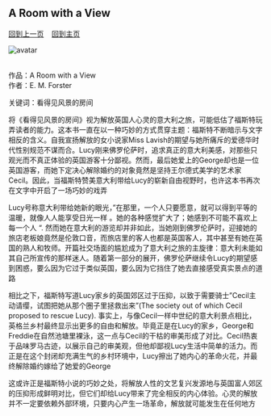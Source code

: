 ## A Room with a View
[回到上一页](https://boheme130.github.io/Reviews/)  &nbsp;&nbsp;  [回到主页](https://boheme130.github.io/Fiction.git.io/)

![avatar](https://images.seattletimes.com/wp-content/uploads/2020/09/09042020_room_094741.jpg?d=2040x1144)
<br>
<br>

作品：A Room with a View<br>
作者：E. M. Forster<br>

关键词：看得见风景的房间

将《看得见风景的房间》视为解放英国人心灵的意大利之旅，可能低估了福斯特玩弄读者的能力。这本书一直在以一种巧妙的方式贯穿主题：福斯特不断暗示与文字相反的含义。自我宣扬解放的女小说家Miss Lavish的期望与她所痛斥的爱德华时代性别规范不谋而合。Lucy刚来佛罗伦萨时，追求真正的意大利美感，对那些只观光而不真正体验的英国游客十分鄙视。然而，最后她爱上的George却也是一位英国游客，而她下定决心解除婚约的对象竟然是坚持王尔德式美学的艺术家Cecil。因此，当福斯特赞美意大利带给Lucy的崭新自由视野时，也许这本书再次在文字中开启了一场巧妙的戏弄

Lucy号称意大利带给她新的眼光，”在那里，一个人只要愿意，就可以得到平等的温暖，就像人人能享受日光一样 。她的各种感觉扩大了；她感到不可能不喜欢上每一个人 “. 然而她在意大利的游览却并非如此，当她刚到佛罗伦萨时，迎接她的旅店老板娘竟然是伦敦口音，而旅店里的客人也都是英国客人，其中甚至有她在英国的熟人和牧师。开篇社交场面的尴尬成为了意大利之旅的主旋律：意大利未能如其自己所宣传的那样迷人。随着第一部分的展开，佛罗伦萨继续令Lucy的期望感到困惑，要么因为它过于类似英国，要么因为它挡住了她去直接感受真实景点的道路

相比之下，福斯特写道Lucy家乡的英国郊区过于压抑，以致于需要骑士”Cecil主动请缨，试图把她从那个圈子里拯救出来”(The society out of which Cecil proposed to rescue Lucy). 事实上，与像Cecil一样中世纪的意大利景点相比，英格兰乡村最终显示出更多的自由和解放。毕竟正是在Lucy的家乡，George和Freddie在自然池塘里裸泳，这一点与Cecil的干枯的审美形成了对比。Cecil热衷于品味罗马古迹，以展示自己的审美观，但他却鄙视Lucy生活中简单的活力。而正是在这个封闭却充满生气的乡村环境中，Lucy擦出了她内心的革命火花，并最终解除婚约嫁给了她爱的George

这或许正是福斯特小说的巧妙之处，将解放人性的文艺复兴发源地与英国富人郊区的压抑形成鲜明对比，但它们却给Lucy带来了完全相反的内心体验。心灵的解放并不一定要依赖外部环境，只要内心产生一场革命，解放就可能发生在任何地方